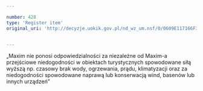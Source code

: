 ```yaml
---

number: 428
type: 'Register item'
original_uri: 'http://decyzje.uokik.gov.pl/nd_wz_um.nsf/0/0609E117166F3797C12572DD00329558?OpenDocument'


---
```


„Maxim nie ponosi odpowiedzialności za niezależne od Maxim-a przejściowe niedogodności w obiektach turystycznych spowodowane siłą wyższą np. czasowy brak wody, ogrzewania, prądu, klimatyzacji oraz za niedogodności spowodowane naprawą lub konserwacją wind, basenów lub innych urządzeń”
